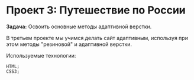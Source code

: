 # Проект 3: Путешествие по России

**Задача:** Освоить основные методы адаптивной верстки.

В третьем проекте мы учимся делать сайт адаптивным, используя при этом методы "резиновой" и адаптивной верстки.

Используемые технологии:

    HTML;
    CSS3;

